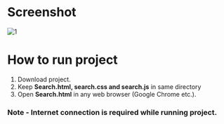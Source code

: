 <h1>Screenshot</h1>

![1](https://cloud.githubusercontent.com/assets/23516674/24596852/ac614cf4-185f-11e7-8ea8-8246be4a480e.PNG)




<h1>How to run project</h1>

<ol>

<li>Download project.</li>

<li>Keep <b>Search.html, search.css and search.js</b> in same directory</li>

<li>Open <b>Search.html</b> in any web browser (Google Chrome etc.).</li>

</ol>

<h3>Note - Internet connection is required while running project.</h3>
